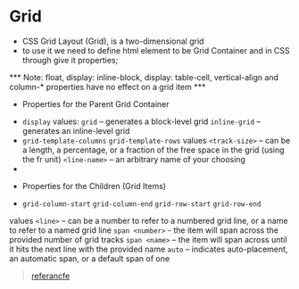 # Grid
- CSS Grid Layout (Grid), is a two-dimensional grid
- to use it we need to define html element to be  Grid Container  and in CSS through give it properties;

*** Note: float, display: inline-block, display: table-cell, vertical-align and column-* properties have no effect on a grid item *** 
* Properties for the Parent
Grid Container
- `display`
values:
 `grid` – generates a block-level grid
`inline-grid` – generates an inline-level grid
- `grid-template-columns` `grid-template-rows`
values 
`<track-size>` – can be a length, a percentage, or a fraction of the free space in the grid (using the fr unit)
`<line-name>` – an arbitrary name of your choosing
- 

* Properties for the Children
(Grid Items)
- `grid-column-start`  `grid-column-end`  `grid-row-start` `grid-row-end`

values 
`<line>` – can be a number to refer to a numbered grid line, or a name to refer to a named grid line
`span <number>` - the item will span across the provided number of grid tracks
`span <name>` – the item will span across until it hits the next line with the provided name
`auto` – indicates auto-placement, an automatic span, or a default span of one

> [referancfe](https://css-tricks.com/snippets/css/complete-guide-grid/#introduction)